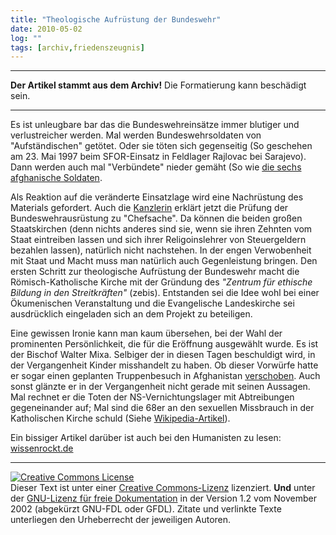 ```yaml
---
title: "Theologische Aufrüstung der Bundeswehr"
date: 2010-05-02
log: ""
tags: [archiv,friedenszeugnis]
---
```

<hr><b>Der Artikel stammt aus dem Archiv!</b> Die Formatierung kann beschädigt sein.<hr>


Es ist unleugbare bar das die Bundeswehreinsätze immer blutiger und verlustreicher werden. Mal werden Bundeswehrsoldaten von "Aufständischen" getötet. Oder sie töten sich gegenseitig (So geschehen am 23. Mai 1997 beim SFOR-Einsatz in Feldlager Rajlovac bei Sarajevo). Dann werden auch mal "Verbündete" nieder gemäht (So wie <a href="http://www.tagesspiegel.de/politik/Afghanistan-Bundeswehr-Kundus;art771,3074831">die sechs afghanische Soldaten</a>.

<!--break-->

Als Reaktion auf die veränderte Einsatzlage wird eine Nachrüstung des Materials gefordert. Auch die <a href="http://www.zeit.de/newsticker/2010/4/10/iptc-bdt-20100410-285-24470218xml">Kanzlerin</a> erklärt jetzt die Prüfung der Bundeswehrausrüstung zu "Chefsache". Da können die beiden großen Staatskirchen (denn nichts anderes sind sie, wenn sie ihren Zehnten vom Staat eintreiben lassen und sich ihrer Religoinslehrer von Steuergeldern bezahlen lassen), natürlich nicht nachstehen. In der engen Verwobenheit mit Staat und Macht muss man natürlich auch Gegenleistung bringen. Den ersten Schritt zur theologische Aufrüstung der Bundeswehr macht die Römisch-Katholische Kirche mit der Gründung des <i>"Zentrum für ethische Bildung in den Streitkräften"</i> (zebis). Entstanden sei die Idee wohl bei einer Ökumenischen Veranstaltung und die Evangelische Landeskirche sei ausdrücklich eingeladen sich an dem Projekt zu beteiligen.



Eine gewissen Ironie kann man kaum übersehen, bei der Wahl der prominenten Persönlichkeit, die für die Eröffnung ausgewählt wurde. Es ist der Bischof Walter Mixa. Selbiger der in diesen Tagen beschuldigt wird, in der Vergangenheit Kinder misshandelt zu haben. Ob dieser Vorwürfe hatte er sogar einen geplanten Truppenbesuch in Afghanistan <a href="http://www.sueddeutsche.de/S5938k/3303849/Bischof-Mixa-verschiebt-Afghanistan-Reise.html">verschoben</a>. Auch sonst glänzte er in der Vergangenheit nicht gerade mit seinen Aussagen. Mal rechnet er die Toten der NS-Vernichtungslager mit Abtreibungen gegeneinander auf; Mal sind die 68er an den sexuellen Missbrauch in der Katholischen Kirche schuld (Siehe <a href="http://de.wikipedia.org/wiki/Walter_Mixa">Wikipedia-Artikel</a>).  



Ein bissiger Artikel darüber ist auch bei den Humanisten zu lesen: <a href="http://www.wissenrockt.de/2010/04/13/bischof-mixa-eroffnet-ethik-zentrum/">wissenrockt.de</a>
<hr />
<a rel="license" href="http://creativecommons.org/licenses/by-sa/3.0/de/"><img alt="Creative Commons License" style="border-width: 0pt;" src="http://i.creativecommons.org/l/by-sa/3.0/de/88x31.png" /></a><br />
Dieser <span xmlns:dc="http://purl.org/dc/elements/1.1/" href="http://purl.org/dc/dcmitype/Text" rel="dc:type">Text</span> ist unter einer <a rel="license" href="http://creativecommons.org/licenses/by-sa/3.0/de/">Creative Commons-Lizenz</a> lizenziert. <b>Und</b> unter der <a href="http://de.wikipedia.org/wiki/GFDL">GNU-Lizenz f&uuml;r freie Dokumentation</a> in der Version 1.2 vom November 2002 (abgek&uuml;rzt GNU-FDL oder GFDL). Zitate und verlinkte Texte unterliegen den Urheberrecht der jeweiligen Autoren.
